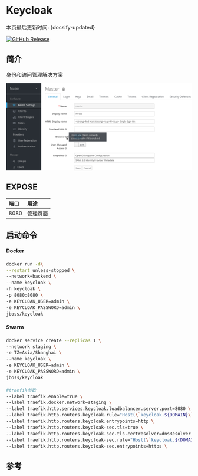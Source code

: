 # Keycloak 
本页最后更新时间: {docsify-updated}

[![GitHub Release](https://img.shields.io/github/release/keycloak/keycloak.svg)](https://github.com/keycloak/keycloak/releases/latest)


## 简介

身份和访问管理解决方案

![](../../images/admin-console.png)

## EXPOSE

| 端口 | 用途 |
| :--- | :--- |
| 8080 | 管理页面 |



## 启动命令

<!-- tabs:start -->
#### **Docker**
```bash
docker run -d\
--restart unless-stopped \
--network=backend \
--name keycloak \
-h keycloak \
-p 8080:8080 \
-e KEYCLOAK_USER=admin \
-e KEYCLOAK_PASSWORD=admin \
jboss/keycloak
```


#### **Swarm**
```bash
docker service create --replicas 1 \
--network staging \
-e TZ=Asia/Shanghai \
--name keycloak \
-e KEYCLOAK_USER=admin \
-e KEYCLOAK_PASSWORD=admin \
jboss/keycloak

#traefik参数
--label traefik.enable=true \
--label traefik.docker.network=staging \
--label traefik.http.services.keycloak.loadbalancer.server.port=8080 \
--label traefik.http.routers.keycloak.rule="Host(\`keycloak.${DOMAIN}\`)" \
--label traefik.http.routers.keycloak.entrypoints=http \
--label traefik.http.routers.keycloak-sec.tls=true \
--label traefik.http.routers.keycloak-sec.tls.certresolver=dnsResolver \
--label traefik.http.routers.keycloak-sec.rule="Host(\`keycloak.${DOMAIN}\`)" \
--label traefik.http.routers.keycloak-sec.entrypoints=https \
```

<!-- tabs:end -->



## 参考

